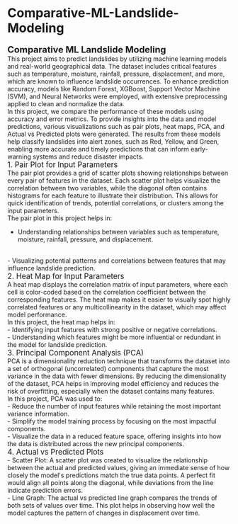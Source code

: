 # Comparative-ML-Landslide-Modeling
<big><big><b>Comparative ML Landslide Modeling</b></big></big><br>
This project aims to predict landslides by utilizing machine learning models and real-world geographical data. The dataset includes critical features such as temperature, moisture, rainfall, pressure, displacement, and more, which are known to influence landslide occurrences. To enhance prediction accuracy, models like Random Forest, XGBoost, Support Vector Machine (SVM), and Neural Networks were employed, with extensive preprocessing applied to clean and normalize the data.
<br>
In this project, we compare the performance of these models using accuracy and error metrics. To provide insights into the data and model predictions, various visualizations such as pair plots, heat maps, PCA, and Actual vs Predicted plots were generated. The results from these models help classify landslides into alert zones, such as Red, Yellow, and Green, enabling more accurate and timely predictions that can inform early-warning systems and reduce disaster impacts.
<br>
<big>1. Pair Plot for Input Parameters</big>
<br>
The pair plot provides a grid of scatter plots showing relationships between every pair of features in the dataset. Each scatter plot helps visualize the correlation between two variables, while the diagonal often contains histograms for each feature to illustrate their distribution. This allows for quick identification of trends, potential correlations, or clusters among the input parameters.
<br>
The pair plot in this project helps in:
<br>
- Understanding relationships between variables such as temperature, moisture, rainfall, pressure, and displacement.
<br>
- Visualizing potential patterns and correlations between features that may influence landslide prediction.
<br>
<big>2. Heat Map for Input Parameters</big>
<br>
A heat map displays the correlation matrix of input parameters, where each cell is color-coded based on the correlation coefficient between the corresponding features. The heat map makes it easier to visually spot highly correlated features or any multicollinearity in the dataset, which may affect model performance.
<br>
In this project, the heat map helps in:
<br>
- Identifying input features with strong positive or negative correlations.
<br>
- Understanding which features might be more influential or redundant in the model for landslide prediction.
<br>
<big>3. Principal Component Analysis (PCA)</big>
<br>
PCA is a dimensionality reduction technique that transforms the dataset into a set of orthogonal (uncorrelated) components that capture the most variance in the data with fewer dimensions. By reducing the dimensionality of the dataset, PCA helps in improving model efficiency and reduces the risk of overfitting, especially when the dataset contains many features.
<br>
In this project, PCA was used to:
<br>
- Reduce the number of input features while retaining the most important variance information.
<br>
- Simplify the model training process by focusing on the most impactful components.
<br>
- Visualize the data in a reduced feature space, offering insights into how the data is distributed across the new principal components.
<br>
<big>4. Actual vs Predicted Plots</big>
<br>
- Scatter Plot: A scatter plot was created to visualize the relationship between the actual and predicted values, giving an immediate sense of how closely the model's predictions match the true data points. A perfect fit would align all points along the diagonal, while deviations from the line indicate prediction errors.
<br>
- Line Graph: The actual vs predicted line graph compares the trends of both sets of values over time. This plot helps in observing how well the model captures the pattern of changes in displacement over time.
